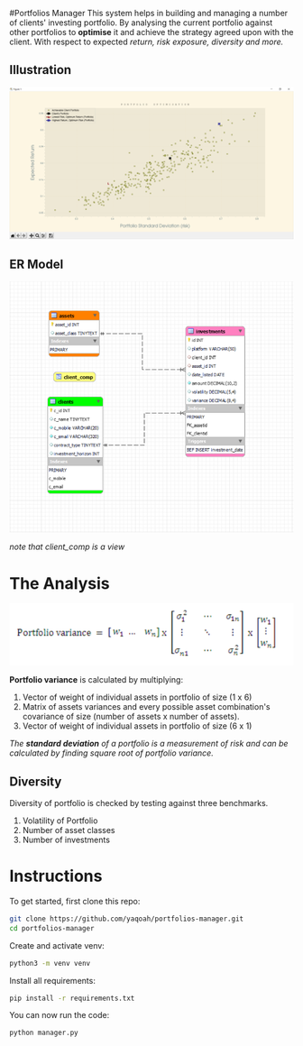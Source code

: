 #Portfolios Manager
This system helps in building and managing 
a number of clients' investing portfolio. 
By analysing the 
current portfolio against
other portfolios to **optimise** it and achieve the 
strategy agreed upon with the client.
With respect to expected
_return, risk exposure, diversity and more._

## Illustration

![Image of Analysis graph](assets/optimisation.PNG)

## ER Model

![Image of ER diragram](assets/er.PNG)

_note that client_comp is a view_

# The Analysis

![Image of the formula](assets/PV.PNG)

**Portfolio variance** is calculated by multiplying: 
1) Vector of weight of individual assets in portfolio of size (1 x 6)
2) Matrix of assets variances and every possible asset combination's covariance of size (number of assets x number of assets).
3) Vector of weight of individual assets in portfolio of size (6 x 1)

_The **standard deviation** of a portfolio is a measurement of risk and can be calculated by finding square root of portfolio variance._  

## Diversity

Diversity of portfolio is checked by testing against three benchmarks.
1) Volatility of Portfolio 
2) Number of asset classes
3) Number of investments


# Instructions
To get started, first clone this repo:
```bash
git clone https://github.com/yaqoah/portfolios-manager.git
cd portfolios-manager
```
Create and activate venv:
```bash
python3 -m venv venv
```
Install all requirements:
```bash
pip install -r requirements.txt
```
You can now run the code:
```bash
python manager.py
```
